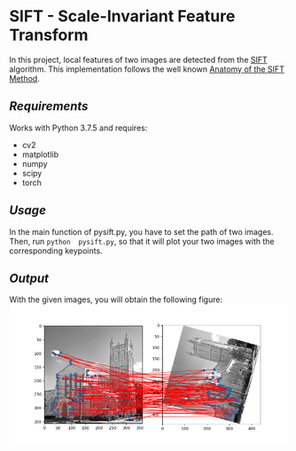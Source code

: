 # SIFT - Scale-Invariant Feature Transform

In this project, local features of two images are detected from the [SIFT](https://en.wikipedia.org/wiki/Scale-invariant_feature_transform#cite_note-Lowe1999-1) algorithm. This implementation follows the well known [Anatomy of the SIFT Method](https://www.ipol.im/pub/art/2014/82/?utm_source=doi).

## _Requirements_
Works with Python 3.7.5 and requires:
- cv2
- matplotlib
- numpy
- scipy
- torch

## _Usage_
In the main function of pysift.py, you have to set the path of two images. Then, run ```python  pysift.py```, so that it will plot your two images with the corresponding keypoints.

## _Output_
With the given images, you will obtain the following figure:
![Figure_1](image/output.png)
